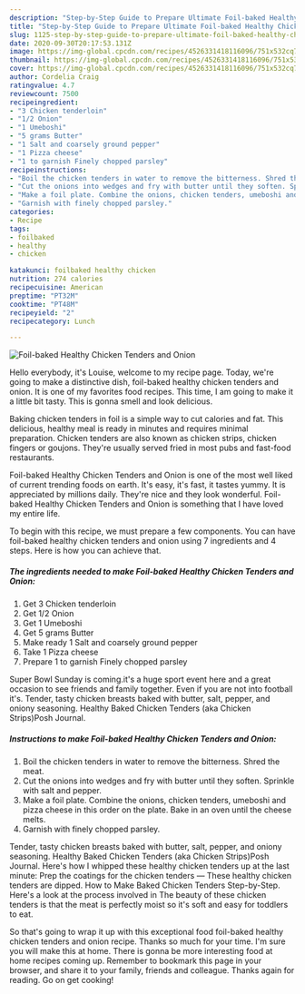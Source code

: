 ```yaml
---
description: "Step-by-Step Guide to Prepare Ultimate Foil-baked Healthy Chicken Tenders and Onion"
title: "Step-by-Step Guide to Prepare Ultimate Foil-baked Healthy Chicken Tenders and Onion"
slug: 1125-step-by-step-guide-to-prepare-ultimate-foil-baked-healthy-chicken-tenders-and-onion
date: 2020-09-30T20:17:53.131Z
image: https://img-global.cpcdn.com/recipes/4526331418116096/751x532cq70/foil-baked-healthy-chicken-tenders-and-onion-recipe-main-photo.jpg
thumbnail: https://img-global.cpcdn.com/recipes/4526331418116096/751x532cq70/foil-baked-healthy-chicken-tenders-and-onion-recipe-main-photo.jpg
cover: https://img-global.cpcdn.com/recipes/4526331418116096/751x532cq70/foil-baked-healthy-chicken-tenders-and-onion-recipe-main-photo.jpg
author: Cordelia Craig
ratingvalue: 4.7
reviewcount: 7500
recipeingredient:
- "3 Chicken tenderloin"
- "1/2 Onion"
- "1 Umeboshi"
- "5 grams Butter"
- "1 Salt and coarsely ground pepper"
- "1 Pizza cheese"
- "1 to garnish Finely chopped parsley"
recipeinstructions:
- "Boil the chicken tenders in water to remove the bitterness. Shred the meat."
- "Cut the onions into wedges and fry with butter until they soften. Sprinkle with salt and pepper."
- "Make a foil plate. Combine the onions, chicken tenders, umeboshi and pizza cheese in this order on the plate. Bake in an oven until the cheese melts."
- "Garnish with finely chopped parsley."
categories:
- Recipe
tags:
- foilbaked
- healthy
- chicken

katakunci: foilbaked healthy chicken 
nutrition: 274 calories
recipecuisine: American
preptime: "PT32M"
cooktime: "PT48M"
recipeyield: "2"
recipecategory: Lunch

---
```



![Foil-baked Healthy Chicken Tenders and Onion](https://img-global.cpcdn.com/recipes/4526331418116096/751x532cq70/foil-baked-healthy-chicken-tenders-and-onion-recipe-main-photo.jpg)

Hello everybody, it's Louise, welcome to my recipe page. Today, we're going to make a distinctive dish, foil-baked healthy chicken tenders and onion. It is one of my favorites food recipes. This time, I am going to make it a little bit tasty. This is gonna smell and look delicious.

Baking chicken tenders in foil is a simple way to cut calories and fat. This delicious, healthy meal is ready in minutes and requires minimal preparation. Chicken tenders are also known as chicken strips, chicken fingers or goujons. They&#39;re usually served fried in most pubs and fast-food restaurants.

Foil-baked Healthy Chicken Tenders and Onion is one of the most well liked of current trending foods on earth. It's easy, it's fast, it tastes yummy. It is appreciated by millions daily. They're nice and they look wonderful. Foil-baked Healthy Chicken Tenders and Onion is something that I have loved my entire life.


To begin with this recipe, we must prepare a few components. You can have foil-baked healthy chicken tenders and onion using 7 ingredients and 4 steps. Here is how you can achieve that.

<!--inarticleads1-->

##### The ingredients needed to make Foil-baked Healthy Chicken Tenders and Onion:

1. Get 3 Chicken tenderloin
1. Get 1/2 Onion
1. Get 1 Umeboshi
1. Get 5 grams Butter
1. Make ready 1 Salt and coarsely ground pepper
1. Take 1 Pizza cheese
1. Prepare 1 to garnish Finely chopped parsley


Super Bowl Sunday is coming.it&#39;s a huge sport event here and a great occasion to see friends and family together. Even if you are not into football it&#39;s. Tender, tasty chicken breasts baked with butter, salt, pepper, and oniony seasoning. Healthy Baked Chicken Tenders (aka Chicken Strips)Posh Journal. 

<!--inarticleads2-->

##### Instructions to make Foil-baked Healthy Chicken Tenders and Onion:

1. Boil the chicken tenders in water to remove the bitterness. Shred the meat.
1. Cut the onions into wedges and fry with butter until they soften. Sprinkle with salt and pepper.
1. Make a foil plate. Combine the onions, chicken tenders, umeboshi and pizza cheese in this order on the plate. Bake in an oven until the cheese melts.
1. Garnish with finely chopped parsley.


Tender, tasty chicken breasts baked with butter, salt, pepper, and oniony seasoning. Healthy Baked Chicken Tenders (aka Chicken Strips)Posh Journal. Here&#39;s how I whipped these healthy chicken tenders up at the last minute: Prep the coatings for the chicken tenders — These healthy chicken tenders are dipped. How to Make Baked Chicken Tenders Step-by-Step. Here&#39;s a look at the process involved in The beauty of these chicken tenders is that the meat is perfectly moist so it&#39;s soft and easy for toddlers to eat. 

So that's going to wrap it up with this exceptional food foil-baked healthy chicken tenders and onion recipe. Thanks so much for your time. I'm sure you will make this at home. There is gonna be more interesting food at home recipes coming up. Remember to bookmark this page in your browser, and share it to your family, friends and colleague. Thanks again for reading. Go on get cooking!
